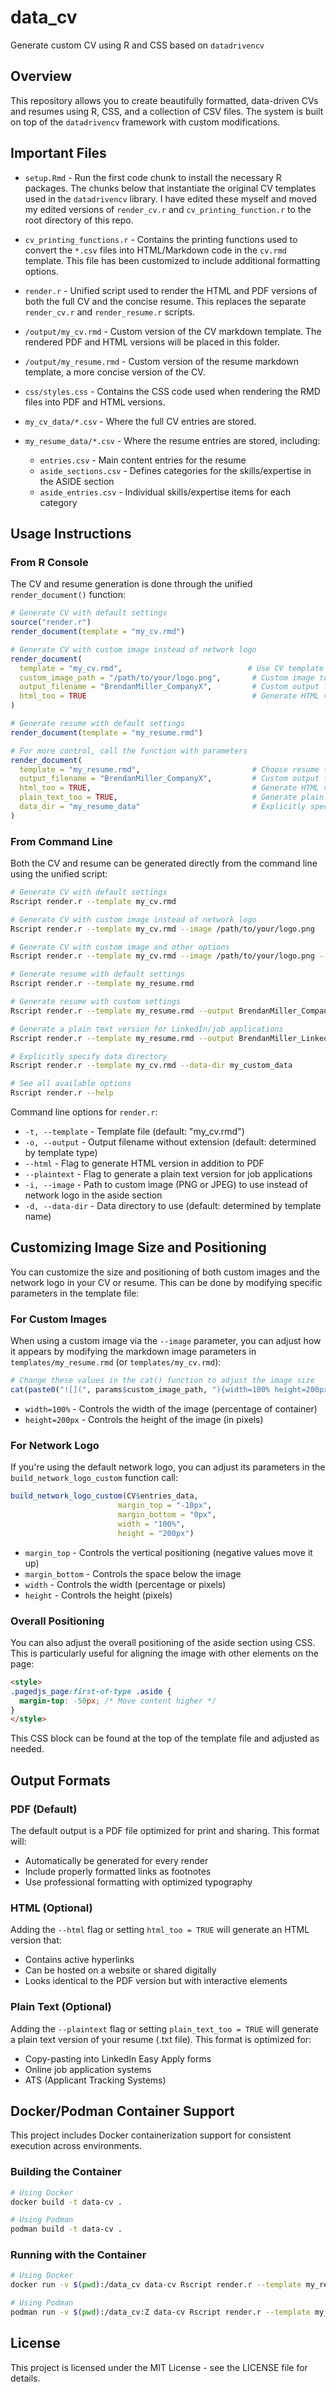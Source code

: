 # data_cv
Generate custom CV using R and CSS based on `datadrivencv`

## Overview

This repository allows you to create beautifully formatted, data-driven CVs and resumes using R, CSS, and a collection of CSV files. The system is built on top of the `datadrivencv` framework with custom modifications.

## Important Files

- `setup.Rmd` - Run the first code chunk to install the necessary R packages. The chunks below that instantiate the original CV templates used in the `datadrivencv` library. I have edited these myself and moved my edited versions of `render_cv.r` and `cv_printing_function.r` to the root directory of this repo.

- `cv_printing_functions.r` - Contains the printing functions used to convert the `*.csv` files into HTML/Markdown code in the `cv.rmd` template. This file has been customized to include additional formatting options.

- `render.r` - Unified script used to render the HTML and PDF versions of both the full CV and the concise resume. This replaces the separate `render_cv.r` and `render_resume.r` scripts.

- `/output/my_cv.rmd` - Custom version of the CV markdown template. The rendered PDF and HTML versions will be placed in this folder.

- `/output/my_resume.rmd` - Custom version of the resume markdown template, a more concise version of the CV.

- `css/styles.css` - Contains the CSS code used when rendering the RMD files into PDF and HTML versions.

- `my_cv_data/*.csv` - Where the full CV entries are stored.

- `my_resume_data/*.csv` - Where the resume entries are stored, including:
  - `entries.csv` - Main content entries for the resume
  - `aside_sections.csv` - Defines categories for the skills/expertise in the ASIDE section
  - `aside_entries.csv` - Individual skills/expertise items for each category

## Usage Instructions

### From R Console

The CV and resume generation is done through the unified `render_document()` function:

```r
# Generate CV with default settings
source("render.r")
render_document(template = "my_cv.rmd")

# Generate CV with custom image instead of network logo
render_document(
  template = "my_cv.rmd",                            # Use CV template
  custom_image_path = "/path/to/your/logo.png",       # Custom image to use in the aside section
  output_filename = "BrendanMiller_CompanyX",         # Custom output filename
  html_too = TRUE                                     # Generate HTML version too
)

# Generate resume with default settings
render_document(template = "my_resume.rmd")

# For more control, call the function with parameters
render_document(
  template = "my_resume.rmd",                         # Choose resume template
  output_filename = "BrendanMiller_CompanyX",         # Custom output filename
  html_too = TRUE,                                    # Generate HTML version too
  plain_text_too = TRUE,                              # Generate plain text version for job applications
  data_dir = "my_resume_data"                         # Explicitly specify data directory
)
```

### From Command Line

Both the CV and resume can be generated directly from the command line using the unified script:

```bash
# Generate CV with default settings
Rscript render.r --template my_cv.rmd

# Generate CV with custom image instead of network logo
Rscript render.r --template my_cv.rmd --image /path/to/your/logo.png

# Generate CV with custom image and other options
Rscript render.r --template my_cv.rmd --image /path/to/your/logo.png --output BrendanMiller_CompanyX --html

# Generate resume with default settings
Rscript render.r --template my_resume.rmd

# Generate resume with custom settings
Rscript render.r --template my_resume.rmd --output BrendanMiller_CompanyX --html

# Generate a plain text version for LinkedIn/job applications
Rscript render.r --template my_resume.rmd --output BrendanMiller_LinkedIn --plaintext

# Explicitly specify data directory
Rscript render.r --template my_cv.rmd --data-dir my_custom_data

# See all available options
Rscript render.r --help
```

Command line options for `render.r`:
- `-t, --template` - Template file (default: "my_cv.rmd")
- `-o, --output` - Output filename without extension (default: determined by template type)
- `--html` - Flag to generate HTML version in addition to PDF
- `--plaintext` - Flag to generate a plain text version for job applications
- `-i, --image` - Path to custom image (PNG or JPEG) to use instead of network logo in the aside section
- `-d, --data-dir` - Data directory to use (default: determined by template name)

## Customizing Image Size and Positioning

You can customize the size and positioning of both custom images and the network logo in your CV or resume. This can be done by modifying specific parameters in the template file:

### For Custom Images

When using a custom image via the `--image` parameter, you can adjust how it appears by modifying the markdown image parameters in `templates/my_resume.rmd` (or `templates/my_cv.rmd`):

```r
# Change these values in the cat() function to adjust the image size
cat(paste0("![](", params$custom_image_path, "){width=100% height=200px}"))
```

- `width=100%` - Controls the width of the image (percentage of container)
- `height=200px` - Controls the height of the image (in pixels)

### For Network Logo

If you're using the default network logo, you can adjust its parameters in the `build_network_logo_custom` function call:

```r
build_network_logo_custom(CV$entries_data, 
                        margin_top = "-10px", 
                        margin_bottom = "0px", 
                        width = "100%", 
                        height = "200px")
```

- `margin_top` - Controls the vertical positioning (negative values move it up)
- `margin_bottom` - Controls the space below the image
- `width` - Controls the width (percentage or pixels)
- `height` - Controls the height (pixels)

### Overall Positioning

You can also adjust the overall positioning of the aside section using CSS. This is particularly useful for aligning the image with other elements on the page:

```html
<style>
.pagedjs_page:first-of-type .aside {
  margin-top: -50px; /* Move content higher */
}
</style>
```

This CSS block can be found at the top of the template file and adjusted as needed.

## Output Formats

### PDF (Default)

The default output is a PDF file optimized for print and sharing. This format will:
- Automatically be generated for every render
- Include properly formatted links as footnotes
- Use professional formatting with optimized typography

### HTML (Optional)

Adding the `--html` flag or setting `html_too = TRUE` will generate an HTML version that:
- Contains active hyperlinks
- Can be hosted on a website or shared digitally
- Looks identical to the PDF version but with interactive elements

### Plain Text (Optional)

Adding the `--plaintext` flag or setting `plain_text_too = TRUE` will generate a plain text version of your resume (.txt file). This format is optimized for:
- Copy-pasting into LinkedIn Easy Apply forms
- Online job application systems
- ATS (Applicant Tracking Systems)

## Docker/Podman Container Support

This project includes Docker containerization support for consistent execution across environments.

### Building the Container

```bash
# Using Docker
docker build -t data-cv .

# Using Podman
podman build -t data-cv .
```

### Running with the Container

```bash
# Using Docker
docker run -v $(pwd):/data_cv data-cv Rscript render.r --template my_resume.rmd --html

# Using Podman
podman run -v $(pwd):/data_cv:Z data-cv Rscript render.r --template my_resume.rmd --html
```

## License

This project is licensed under the MIT License - see the LICENSE file for details.
